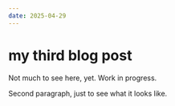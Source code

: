 ```yaml
---
date: 2025-04-29
---
```

# my third blog post

Not much to see here, yet.
Work in progress.

Second paragraph, just to see what it looks like.